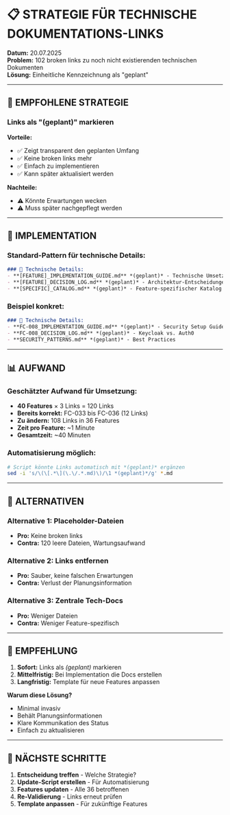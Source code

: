 # 📋 STRATEGIE FÜR TECHNISCHE DOKUMENTATIONS-LINKS

**Datum:** 20.07.2025  
**Problem:** 102 broken links zu noch nicht existierenden technischen Dokumenten  
**Lösung:** Einheitliche Kennzeichnung als "geplant"  

---

## 🎯 EMPFOHLENE STRATEGIE

### Links als "(geplant)" markieren

**Vorteile:**
- ✅ Zeigt transparent den geplanten Umfang
- ✅ Keine broken links mehr
- ✅ Einfach zu implementieren
- ✅ Kann später aktualisiert werden

**Nachteile:**
- ⚠️ Könnte Erwartungen wecken
- ⚠️ Muss später nachgepflegt werden

---

## 🔧 IMPLEMENTATION

### Standard-Pattern für technische Details:

```markdown
### 🔧 Technische Details:
- **[FEATURE]_IMPLEMENTATION_GUIDE.md** *(geplant)* - Technische Umsetzung
- **[FEATURE]_DECISION_LOG.md** *(geplant)* - Architektur-Entscheidungen
- **[SPECIFIC]_CATALOG.md** *(geplant)* - Feature-spezifischer Katalog
```

### Beispiel konkret:

```markdown
### 🔧 Technische Details:
- **FC-008_IMPLEMENTATION_GUIDE.md** *(geplant)* - Security Setup Guide
- **FC-008_DECISION_LOG.md** *(geplant)* - Keycloak vs. Auth0
- **SECURITY_PATTERNS.md** *(geplant)* - Best Practices
```

---

## 📊 AUFWAND

### Geschätzter Aufwand für Umsetzung:
- **40 Features** × 3 Links = 120 Links
- **Bereits korrekt:** FC-033 bis FC-036 (12 Links)
- **Zu ändern:** 108 Links in 36 Features
- **Zeit pro Feature:** ~1 Minute
- **Gesamtzeit:** ~40 Minuten

### Automatisierung möglich:
```bash
# Script könnte Links automatisch mit *(geplant)* ergänzen
sed -i 's/\(\[.*\](\.\/.*.md)\)/\1 *(geplant)*/g' *.md
```

---

## 🎨 ALTERNATIVEN

### Alternative 1: Placeholder-Dateien
- **Pro:** Keine broken links
- **Contra:** 120 leere Dateien, Wartungsaufwand

### Alternative 2: Links entfernen
- **Pro:** Sauber, keine falschen Erwartungen
- **Contra:** Verlust der Planungsinformation

### Alternative 3: Zentrale Tech-Docs
- **Pro:** Weniger Dateien
- **Contra:** Weniger Feature-spezifisch

---

## 🚀 EMPFEHLUNG

1. **Sofort:** Links als *(geplant)* markieren
2. **Mittelfristig:** Bei Implementation die Docs erstellen
3. **Langfristig:** Template für neue Features anpassen

**Warum diese Lösung?**
- Minimal invasiv
- Behält Planungsinformationen
- Klare Kommunikation des Status
- Einfach zu aktualisieren

---

## 📝 NÄCHSTE SCHRITTE

1. **Entscheidung treffen** - Welche Strategie?
2. **Update-Script erstellen** - Für Automatisierung
3. **Features updaten** - Alle 36 betroffenen
4. **Re-Validierung** - Links erneut prüfen
5. **Template anpassen** - Für zukünftige Features